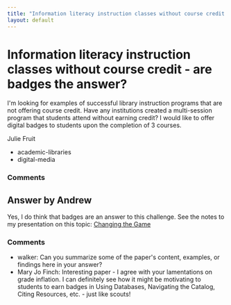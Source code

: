 ```yaml
---
title: "Information literacy instruction classes without course credit - are badges the answer?"
layout: default
---
```

Information literacy instruction classes without course credit - are badges the answer?
=====================
I'm looking for examples of successful library instruction programs that
are not offering course credit. Have any institutions created a
multi-session program that students attend without earning credit? I
would like to offer digital badges to students upon the completion of 3
courses.

Julie Fruit

<ul class="tags"><li class="tag">academic-libraries</li><li class="tag">digital-media</li></ul>

### Comments ###


Answer by Andrew
----------------
Yes, I do think that badges are an answer to this challenge. See the
notes to my presentation on this topic: [Changing the
Game](http://tiny.cc/gamechange)

### Comments ###
* walker: Can you summarize some of the paper's content, examples, or findings
here in your answer?
* Mary Jo Finch: Interesting paper - I agree with your lamentations on grade inflation. I
can definitely see how it might be motivating to students to earn badges
in Using Databases, Navigating the Catalog, Citing Resources, etc. -
just like scouts!

